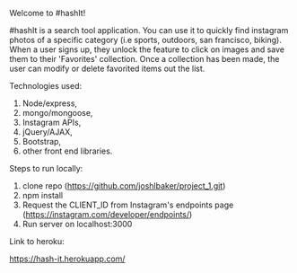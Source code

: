 Welcome to #hashIt!

#hashIt is a search tool application. You can use it to quickly find instagram
photos of a specific category (i.e sports, outdoors, san francisco, biking). 
When a user signs up, they unlock the feature to click on images and save them
to their 'Favorites' collection. Once a collection has been made, the user can modify
or delete favorited items out the list.

Technologies used: 

1) Node/express, 
2) mongo/mongoose, 
3) Instagram APIs, 
4) jQuery/AJAX, 
5) Bootstrap, 
6) other front end libraries.

Steps to run locally: 
1) clone repo (https://github.com/joshlbaker/project_1.git)
2) npm install 
3) Request the CLIENT_ID from Instagram's endpoints page (https://instagram.com/developer/endpoints/)
4) Run server on localhost:3000

Link to heroku:

https://hash-it.herokuapp.com/